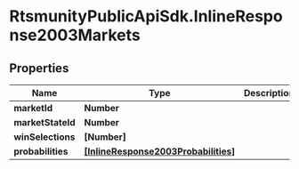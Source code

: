 # RtsmunityPublicApiSdk.InlineResponse2003Markets

## Properties
Name | Type | Description | Notes
------------ | ------------- | ------------- | -------------
**marketId** | **Number** |  | [optional] 
**marketStateId** | **Number** |  | [optional] 
**winSelections** | **[Number]** |  | [optional] 
**probabilities** | [**[InlineResponse2003Probabilities]**](InlineResponse2003Probabilities.md) |  | [optional] 


